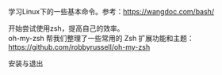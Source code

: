 <!--
 * @Author: your name
 * @Date: 2021-12-04 14:44:08
 * @LastEditTime: 2021-12-05 12:23:07
 * @LastEditors: your name
 * @Description: 打开koroFileHeader查看配置 进行设置: https://github.com/OBKoro1/koro1FileHeader/wiki/%E9%85%8D%E7%BD%AE
 * @FilePath: /Code/Silicon-Vallery/Zsh/README.md
-->
学习Linux下的一些基本命令。参考：https://wangdoc.com/bash/

开始尝试使用zsh，提高自己的效率。  
oh-my-zsh 帮我们整理了一些常用的 Zsh 扩展功能和主题：https://github.com/robbyrussell/oh-my-zsh

安装与退出  
